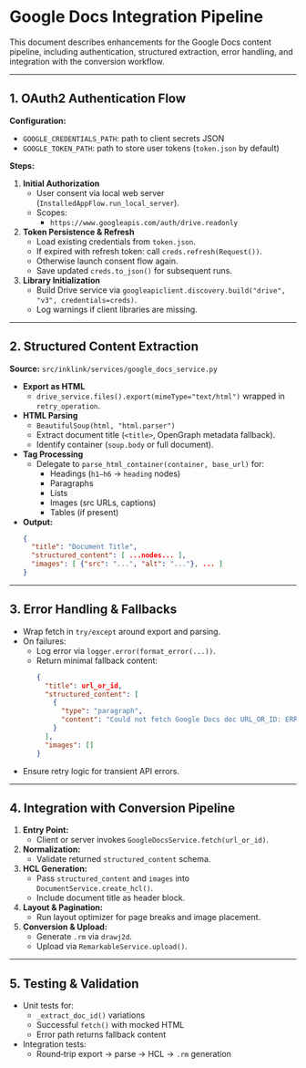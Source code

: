 # Google Docs Integration Pipeline

This document describes enhancements for the Google Docs content pipeline, including authentication, structured extraction, error handling, and integration with the conversion workflow.

---

## 1. OAuth2 Authentication Flow

**Configuration:**  
- `GOOGLE_CREDENTIALS_PATH`: path to client secrets JSON  
- `GOOGLE_TOKEN_PATH`: path to store user tokens (`token.json` by default)  

**Steps:**  
1. **Initial Authorization**  
   - User consent via local web server (`InstalledAppFlow.run_local_server`).  
   - Scopes:  
     - `https://www.googleapis.com/auth/drive.readonly`  
2. **Token Persistence & Refresh**  
   - Load existing credentials from `token.json`.  
   - If expired with refresh token: call `creds.refresh(Request())`.  
   - Otherwise launch consent flow again.  
   - Save updated `creds.to_json()` for subsequent runs.  
3. **Library Initialization**  
   - Build Drive service via `googleapiclient.discovery.build("drive", "v3", credentials=creds)`.  
   - Log warnings if client libraries are missing.

---

## 2. Structured Content Extraction

**Source:** `src/inklink/services/google_docs_service.py`  

- **Export as HTML**  
  - `drive_service.files().export(mimeType="text/html")` wrapped in `retry_operation`.  
- **HTML Parsing**  
  - `BeautifulSoup(html, "html.parser")`  
  - Extract document title (`<title>`, OpenGraph metadata fallback).  
  - Identify container (`soup.body` or full document).  
- **Tag Processing**  
  - Delegate to `parse_html_container(container, base_url)` for:  
    - Headings (`h1–h6` → `heading` nodes)  
    - Paragraphs  
    - Lists  
    - Images (src URLs, captions)  
    - Tables (if present)  
- **Output:**  
  ```json
  {
    "title": "Document Title",
    "structured_content": [ ...nodes... ],
    "images": [ {"src": "...", "alt": "..."}, ... ]
  }
  ```

---

## 3. Error Handling & Fallbacks

- Wrap fetch in `try/except` around export and parsing.  
- On failures:  
  - Log error via `logger.error(format_error(...))`.  
  - Return minimal fallback content:  
    ```json
    {
      "title": url_or_id,
      "structured_content": [
        {
          "type": "paragraph",
          "content": "Could not fetch Google Docs doc URL_OR_ID: ERROR_MESSAGE"
        }
      ],
      "images": []
    }
    ```
- Ensure retry logic for transient API errors.

---

## 4. Integration with Conversion Pipeline

1. **Entry Point:**  
   - Client or server invokes `GoogleDocsService.fetch(url_or_id)`.  
2. **Normalization:**  
   - Validate returned `structured_content` schema.  
3. **HCL Generation:**  
   - Pass `structured_content` and `images` into `DocumentService.create_hcl()`.  
   - Include document title as header block.  
4. **Layout & Pagination:**  
   - Run layout optimizer for page breaks and image placement.  
5. **Conversion & Upload:**  
   - Generate `.rm` via `drawj2d`.  
   - Upload via `RemarkableService.upload()`.  

---

## 5. Testing & Validation

- Unit tests for:  
  - `_extract_doc_id()` variations  
  - Successful `fetch()` with mocked HTML  
  - Error path returns fallback content  
- Integration tests:  
  - Round‑trip export → parse → HCL → `.rm` generation  

